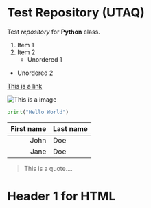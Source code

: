 # Test Repository (UTAQ)

Test _repository_ for **Python** ~~class~~.

1. Item 1
2. Item 2
    * Unordered 1

+ Unordered 2

[This is a link](https://google.com)

![This is a image](https://picsum.photos/id/237/536/354)

```python
print("Hello World")
```

|First name | Last name | 
|----------:|-----------|
|John|Doe|
|Jane|Doe|

> This is a quote....

<h1>Header 1 for HTML</h1>
